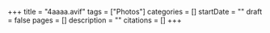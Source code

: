 +++
title = "4aaaa.avif"
tags = ["Photos"]
categories = []
startDate = ""
draft = false
pages = []
description = ""
citations = []
+++

